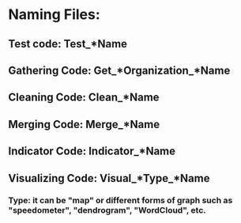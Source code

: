# Naming Files:
## Test code: Test_*Name
## Gathering Code: Get_*Organization_*Name
## Cleaning Code: Clean_*Name
## Merging Code: Merge_*Name
## Indicator Code: Indicator_*Name
## Visualizing Code: Visual_*Type_*Name
### Type: it can be "map" or different forms of graph such as "speedometer", "dendrogram", "WordCloud", etc.

